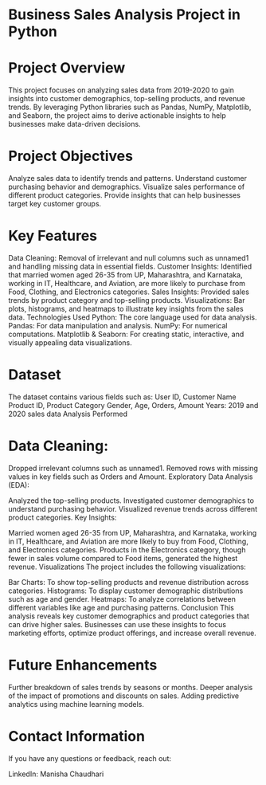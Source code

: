 #  Business Sales Analysis Project in Python
# Project Overview
This project focuses on analyzing sales data from 2019-2020 to gain insights into customer demographics, top-selling products, and revenue trends. By leveraging Python libraries such as Pandas, NumPy, Matplotlib, and Seaborn, the project aims to derive actionable insights to help businesses make data-driven decisions.

# Project Objectives
Analyze sales data to identify trends and patterns.
Understand customer purchasing behavior and demographics.
Visualize sales performance of different product categories.
Provide insights that can help businesses target key customer groups.

# Key Features
Data Cleaning: Removal of irrelevant and null columns such as unnamed1 and handling missing data in essential fields.
Customer Insights: Identified that married women aged 26-35 from UP, Maharashtra, and Karnataka, working in IT, Healthcare, and Aviation, are more likely to purchase from Food, Clothing, and Electronics categories.
Sales Insights: Provided sales trends by product category and top-selling products.
Visualizations: Bar plots, histograms, and heatmaps to illustrate key insights from the sales data.
Technologies Used
Python: The core language used for data analysis.
Pandas: For data manipulation and analysis.
NumPy: For numerical computations.
Matplotlib & Seaborn: For creating static, interactive, and visually appealing data visualizations.

# Dataset
The dataset contains various fields such as:
User ID, Customer Name
Product ID, Product Category
Gender, Age, Orders, Amount
Years: 2019 and 2020 sales data
Analysis Performed

# Data Cleaning:

Dropped irrelevant columns such as unnamed1.
Removed rows with missing values in key fields such as Orders and Amount.
Exploratory Data Analysis (EDA):

Analyzed the top-selling products.
Investigated customer demographics to understand purchasing behavior.
Visualized revenue trends across different product categories.
Key Insights:

Married women aged 26-35 from UP, Maharashtra, and Karnataka, working in IT, Healthcare, and Aviation are more likely to buy from Food, Clothing, and Electronics categories.
Products in the Electronics category, though fewer in sales volume compared to Food items, generated the highest revenue.
Visualizations
The project includes the following visualizations:

Bar Charts: To show top-selling products and revenue distribution across categories.
Histograms: To display customer demographic distributions such as age and gender.
Heatmaps: To analyze correlations between different variables like age and purchasing patterns.
Conclusion
This analysis reveals key customer demographics and product categories that can drive higher sales. Businesses can use these insights to focus marketing efforts, optimize product offerings, and increase overall revenue.

# Future Enhancements
Further breakdown of sales trends by seasons or months.
Deeper analysis of the impact of promotions and discounts on sales.
Adding predictive analytics using machine learning models.

# Contact Information
If you have any questions or feedback, reach out:

LinkedIn: Manisha Chaudhari
